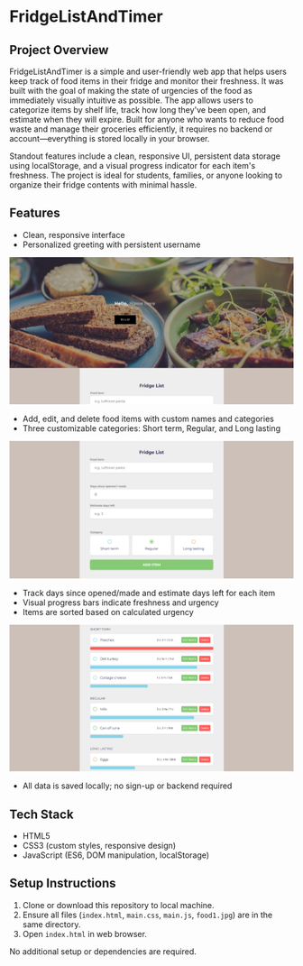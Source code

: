 # FridgeListAndTimer

## Project Overview
FridgeListAndTimer is a simple and user-friendly web app that helps users keep track of food items in their fridge and monitor their freshness. It was built with the goal of making the state of urgencies of the food as immediately visually intuitive as possible. The app allows users to categorize items by shelf life, track how long they've been open, and estimate when they will expire. Built for anyone who wants to reduce food waste and manage their groceries efficiently, it requires no backend or account—everything is stored locally in your browser.

Standout features include a clean, responsive UI, persistent data storage using localStorage, and a visual progress indicator for each item's freshness. The project is ideal for students, families, or anyone looking to organize their fridge contents with minimal hassle.

## Features
- Clean, responsive interface
- Personalized greeting with persistent username

![alt text](image-4.png)


- Add, edit, and delete food items with custom names and categories
- Three customizable categories: Short term, Regular, and Long lasting

![alt text](image-5.png)


- Track days since opened/made and estimate days left for each item
- Visual progress bars indicate freshness and urgency
- Items are sorted based on calculated urgency

![alt text](image-6.png)


- All data is saved locally; no sign-up or backend required

## Tech Stack
- HTML5
- CSS3 (custom styles, responsive design)
- JavaScript (ES6, DOM manipulation, localStorage)

## Setup Instructions
1. Clone or download this repository to local machine.
2. Ensure all files (`index.html`, `main.css`, `main.js`, `food1.jpg`) are in the same directory.
3. Open `index.html` in web browser.

No additional setup or dependencies are required.